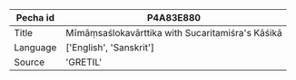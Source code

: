 |Pecha id | P4A83E880
| --- | --- 
|Title | Mīmāṃsaślokavārttika with Sucaritamiśra's Kāśikā 
|Language | ['English', 'Sanskrit']
|Source | 'GRETIL'